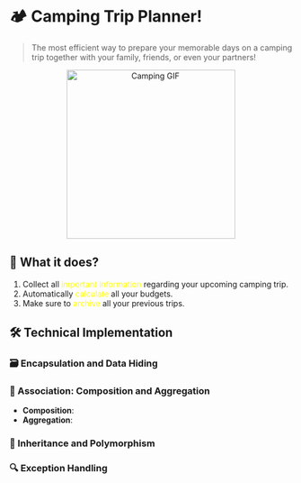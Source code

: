 # 🏕️ Camping Trip Planner!

> The most efficient way to prepare your memorable days on a camping trip together with your family, friends, or even your partners!

<div style="text-align: center;">
    <img src="https://media.giphy.com/media/26gsvCk59AwGX28XS/giphy.gif" alt="Camping GIF" width="300"/>
</div>

## 🚀 What it does?
1. Collect all <span style="color: yellow;">important information</span> regarding your upcoming camping trip.
2. Automatically <span style="color: yellow;">calculate</span> all your budgets.
3. Make sure to <span style="color: yellow;">archive</span> all your previous trips.

## 🛠️ Technical Implementation

### 🗃️ Encapsulation and Data Hiding


### 🔗 Association: Composition and Aggregation


- **Composition**: 
- **Aggregation**: 

### 🧬 Inheritance and Polymorphism


### 🔍 Exception Handling


